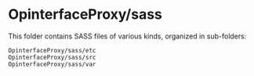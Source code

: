 # OpinterfaceProxy/sass

This folder contains SASS files of various kinds, organized in sub-folders:

    OpinterfaceProxy/sass/etc
    OpinterfaceProxy/sass/src
    OpinterfaceProxy/sass/var
